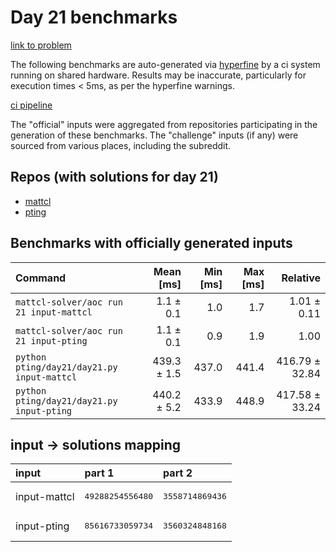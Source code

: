 # Day 21 benchmarks

[link to problem](http://adventofcode.com/2022/day/21)

The following benchmarks are auto-generated via [hyperfine](https://github.com/sharkdp/hyperfine) by a ci system running on shared hardware. Results may be inaccurate, particularly for execution times < 5ms, as per the hyperfine warnings.

[ci pipeline](http://ci.papercode.net:8080/teams/aoc2022/pipelines/aoc-compare-2022)

The "official" inputs were aggregated from repositories participating in the generation of these benchmarks. The "challenge" inputs (if any) were sourced from various places, including the subreddit.

## Repos (with solutions for day 21)


- [mattcl](https://github.com/mattcl/aoc2022)
- [pting](https://github.com/pting/aoc2022)

## Benchmarks with officially generated inputs
| Command | Mean [ms] | Min [ms] | Max [ms] | Relative |
|:---|---:|---:|---:|---:|
| `mattcl-solver/aoc run 21 input-mattcl` | 1.1 ± 0.1 | 1.0 | 1.7 | 1.01 ± 0.11 |
| `mattcl-solver/aoc run 21 input-pting` | 1.1 ± 0.1 | 0.9 | 1.9 | 1.00 |
| `python pting/day21/day21.py input-mattcl` | 439.3 ± 1.5 | 437.0 | 441.4 | 416.79 ± 32.84 |
| `python pting/day21/day21.py input-pting` | 440.2 ± 5.2 | 433.9 | 448.9 | 417.58 ± 33.24 |

## input -> solutions mapping
|input|part 1|part 2|
|:---|:---|:---|
|input-mattcl|<pre>49288254556480</pre>|<pre>3558714869436</pre>|
|input-pting|<pre>85616733059734</pre>|<pre>3560324848168</pre>|
